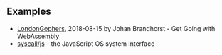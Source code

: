 
## Examples

+ [LondonGophers](https://www.youtube.com/watch?v=iTrx0BbUXI4), 2018-08-15 by Johan Brandhorst - Get Going with WebAssembly
+ [syscall/js](https://godoc.org/syscall/js) - the JavaScript OS system interface

